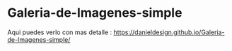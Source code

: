 # Galeria-de-Imagenes-simple

Aqui puedes verlo con mas detalle : https://danieldesign.github.io/Galeria-de-Imagenes-simple/
